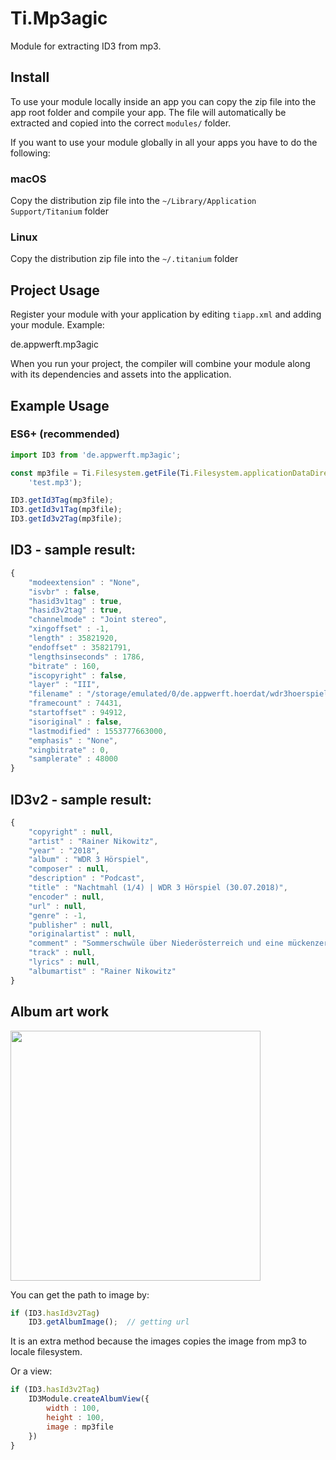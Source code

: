 # Ti.Mp3agic

Module for extracting ID3 from mp3.

## Install

To use your module locally inside an app you can copy the zip file into the app root folder and compile your app.
The file will automatically be extracted and copied into the correct `modules/` folder.

If you want to use your module globally in all your apps you have to do the following:

### macOS

Copy the distribution zip file into the `~/Library/Application Support/Titanium` folder

### Linux

Copy the distribution zip file into the `~/.titanium` folder


## Project Usage

Register your module with your application by editing `tiapp.xml` and adding your module.
Example:

<modules>
  <module version="1.0.0">de.appwerft.mp3agic</module>
</modules>

When you run your project, the compiler will combine your module along with its dependencies
and assets into the application.

## Example Usage


### ES6+ (recommended)

```js
import ID3 from 'de.appwerft.mp3agic';

const mp3file = Ti.Filesystem.getFile(Ti.Filesystem.applicationDataDirectory,
    'test.mp3');

ID3.getId3Tag(mp3file);
ID3.getId3v1Tag(mp3file);
ID3.getId3v2Tag(mp3file);

```
## ID3 - sample result: 

```js
{
	"modeextension" : "None",
	"isvbr" : false,
	"hasid3v1tag" : true,
	"hasid3v2tag" : true,
	"channelmode" : "Joint stereo",
	"xingoffset" : -1,
	"length" : 35821920,
	"endoffset" : 35821791,
	"lengthsinseconds" : 1786,
	"bitrate" : 160,
	"iscopyright" : false,
	"layer" : "III",
	"filename" : "/storage/emulated/0/de.appwerft.hoerdat/wdr3hoerspiel_2019-03-20_nachtmahl14_wdr3.mp3",
	"framecount" : 74431,
	"startoffset" : 94912,
	"isoriginal" : false,
	"lastmodified" : 1553777663000,
	"emphasis" : "None",
	"xingbitrate" : 0,
	"samplerate" : 48000
}
```
## ID3v2 - sample result:

```js
{
	"copyright" : null,
	"artist" : "Rainer Nikowitz",
	"year" : "2018",
	"album" : "WDR 3 Hörspiel",
	"composer" : null,
	"description" : "Podcast",
	"title" : "Nachtmahl (1/4) | WDR 3 Hörspiel (30.07.2018)",
	"encoder" : null,
	"url" : null,
	"genre" : -1,
	"publisher" : null,
	"originalartist" : null,
	"comment" : "Sommerschwüle über Niederösterreich und eine mückenzerstochene Leiche. Nach \"Volksfest\" der zweite Fall des Antihelden Suchanek, der unerwartetes Kriminologen-Talent besitzt. // Von Rainer Nikowitz /  Bearbeitung und Regie: Jörg Schlüter /  Komposition: Bernd Keul / WDR 2016 / www.hoerspiel.wdr.de",
	"track" : null,
	"lyrics" : null,
	"albumartist" : "Rainer Nikowitz"
}
```


## Album art work


<img src="https://i.imgur.com/kfzcWu1.jpg" width=400 />

You can get the path to image by:

```js
if (ID3.hasId3v2Tag) 
	ID3.getAlbumImage();  // getting url
```
It is an extra method because the images copies the image from mp3 to locale filesystem. 

Or a view:

```js
if (ID3.hasId3v2Tag) 
	ID3Module.createAlbumView({
		width : 100,
		height : 100,
		image : mp3file
	})    
}    
```



